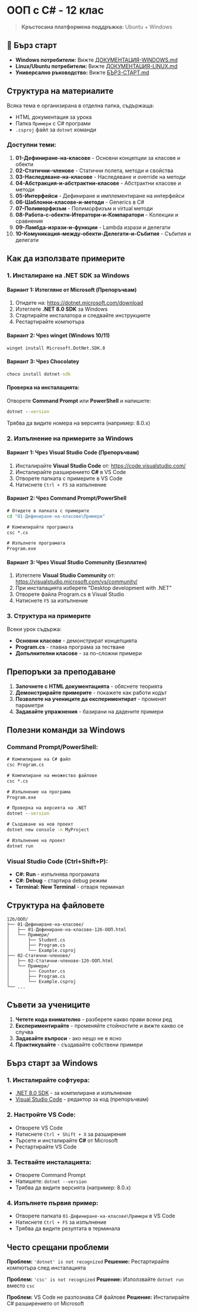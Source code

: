 # ООП с C# - 12 клас

> **Кръстосана платформена поддръжка:** Ubuntu + Windows

## 🚀 Бърз старт

- **Windows потребители:** Вижте [ДОКУМЕНТАЦИЯ-WINDOWS.md](ДОКУМЕНТАЦИЯ-WINDOWS.md)
- **Linux/Ubuntu потребители:** Вижте [ДОКУМЕНТАЦИЯ-LINUX.md](ДОКУМЕНТАЦИЯ-LINUX.md)
- **Универсално ръководство:** Вижте [БЪРЗ-СТАРТ.md](БЪРЗ-СТАРТ.md)

## Структура на материалите

Всяка тема е организирана в отделна папка, съдържаща:
- HTML документация за урока
- Папка `Примери` с C# програми
- `.csproj` файл за `dotnet` команди

### Доступни теми:

1. **01-Дефиниране-на-класове** - Основни концепции за класове и обекти
2. **02-Статични-членове** - Статични полета, методи и свойства
3. **03-Наследяване-на-класове** - Наследяване и override на методи
4. **04-Абстракция-и-абстрактни-класове** - Абстрактни класове и методи
5. **05-Интерфейси** - Дефиниране и имплементиране на интерфейси
6. **06-Шаблонни-класове-и-методи** - Generics в C#
7. **07-Полиморфизъм** - Полиморфизъм и virtual методи
8. **08-Работа-с-обекти-Итератори-и-Компаратори** - Колекции и сравнения
9. **09-Ламбда-изрази-и-функции** - Lambda изрази и делегати
10. **10-Комуникация-между-обекти-Делегати-и-Събития** - Събития и делегати

## Как да използвате примерите

### 1. Инсталиране на .NET SDK за Windows

#### Вариант 1: Изтегляне от Microsoft (Препоръчвам)
1. Отидете на: https://dotnet.microsoft.com/download
2. Изтеглете **.NET 8.0 SDK** за Windows
3. Стартирайте инсталатора и следвайте инструкциите
4. Рестартирайте компютъра

#### Вариант 2: Чрез winget (Windows 10/11)
```cmd
winget install Microsoft.DotNet.SDK.8
```

#### Вариант 3: Чрез Chocolatey
```cmd
choco install dotnet-sdk
```

#### Проверка на инсталацията:
Отворете **Command Prompt** или **PowerShell** и напишете:
```cmd
dotnet --version
```
Трябва да видите номера на версията (например: 8.0.x)

### 2. Изпълнение на примерите за Windows

#### Вариант 1: Чрез Visual Studio Code (Препоръчвам)
1. Инсталирайте **Visual Studio Code** от: https://code.visualstudio.com/
2. Инсталирайте разширението **C#** в VS Code
3. Отворете папката с примерите в VS Code
4. Натиснете `Ctrl + F5` за изпълнение

#### Вариант 2: Чрез Command Prompt/PowerShell
```cmd
# Отидете в папката с примерите
cd "01-Дефиниране-на-класове\Примери"

# Компилирайте програмата
csc *.cs

# Изпълнете програмата
Program.exe
```

#### Вариант 3: Чрез Visual Studio Community (Безплатен)
1. Изтеглете **Visual Studio Community** от: https://visualstudio.microsoft.com/vs/community/
2. При инсталацията изберете "Desktop development with .NET"
3. Отворете файла Program.cs в Visual Studio
4. Натиснете `F5` за изпълнение

### 3. Структура на примерите

Всеки урок съдържа:
- **Основни класове** - демонстрират концепцията
- **Program.cs** - главна програма за тестване
- **Допълнителни класове** - за по-сложни примери

## Препоръки за преподаване

1. **Започнете с HTML документацията** - обяснете теорията
2. **Демонстрирайте примерите** - покажете как работи кодът
3. **Позволете на учениците да експериментират** - променят параметри
4. **Задавайте упражнения** - базирани на дадените примери

## Полезни команди за Windows

### Command Prompt/PowerShell:
```cmd
# Компилиране на C# файл
csc Program.cs

# Компилиране на множество файлове
csc *.cs

# Изпълнение на програма
Program.exe

# Проверка на версията на .NET
dotnet --version

# Създаване на нов проект
dotnet new console -n MyProject

# Изпълнение на проект
dotnet run
```

### Visual Studio Code (Ctrl+Shift+P):
- **C#: Run** - изпълнява програмата
- **C#: Debug** - стартира debug режим
- **Terminal: New Terminal** - отваря терминал

## Структура на файловете

```
12б/ООП/
├── 01-Дефиниране-на-класове/
│   ├── 01-Дефиниране-на-класове-12б-ООП.html
│   └── Примери/
│       ├── Student.cs
│       ├── Program.cs
│       └── Example.csproj
├── 02-Статични-членове/
│   ├── 02-Статични-членове-12б-ООП.html
│   └── Примери/
│       ├── Counter.cs
│       ├── Program.cs
│       └── Example.csproj
└── ...
```

## Съвети за учениците

1. **Четете кода внимателно** - разберете какво прави всеки ред
2. **Експериментирайте** - променяйте стойностите и вижте какво се случва
3. **Задавайте въпроси** - ако нещо не е ясно
4. **Практикувайте** - създавайте собствени примери

## Бърз старт за Windows

### 1. Инсталирайте софтуера:
- [.NET 8.0 SDK](https://dotnet.microsoft.com/download) - за компилиране и изпълнение
- [Visual Studio Code](https://code.visualstudio.com/) - редактор за код (препоръчвам)

### 2. Настройте VS Code:
- Отворете VS Code
- Натиснете `Ctrl + Shift + X` за разширения
- Търсете и инсталирайте **C#** от Microsoft
- Рестартирайте VS Code

### 3. Тествайте инсталацията:
- Отворете Command Prompt
- Напишете: `dotnet --version`
- Трябва да видите версията (например: 8.0.x)

### 4. Изпълнете първия пример:
- Отворете папката `01-Дефиниране-на-класове\Примери` в VS Code
- Натиснете `Ctrl + F5` за изпълнение
- Трябва да видите резултата в терминала

## Често срещани проблеми

**Проблем:** `'dotnet' is not recognized`
**Решение:** Рестартирайте компютъра след инсталацията

**Проблем:** `'csc' is not recognized`
**Решение:** Използвайте `dotnet run` вместо `csc`

**Проблем:** VS Code не разпознава C# файлове
**Решение:** Инсталирайте C# разширението от Microsoft
